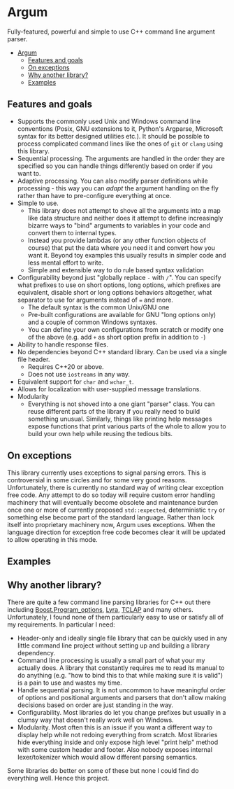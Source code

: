 # Argum

Fully-featured, powerful and simple to use C++ command line argument parser.

<!-- TOC -->

- [Argum](#argum)
    - [Features and goals](#features-and-goals)
    - [On exceptions](#on-exceptions)
    - [Why another library?](#why-another-library)
    - [Examples](#examples)

<!-- /TOC -->

## Features and goals

* Supports the commonly used Unix and Windows command line conventions (Posix, GNU extensions to it, Python's Argparse, Microsoft syntax for its better designed utilities etc.). It should be possible to process complicated command lines like the ones of `git` or `clang` using this library.
* Sequential processing. The arguments are handled in the order they are specified so you can handle things differently based on order if you want to. 
* Adaptive processing. You can also modify parser definitions while processing - this way you can _adapt_ the argument handling on the fly rather than have to pre-configure everything at once. 
* Simple to use. 
  * This library does not attempt to shove all the arguments into a map like data structure and neither does it attempt to define increasingly bizarre ways to "bind" arguments to variables in your code and convert them to internal types. 
  * Instead you provide lambdas (or any other function objects of course) that put the data where you need it and convert how you want it. Beyond toy examples this usually results in simpler code and less mental effort to write.
  * Simple and extensible way to do rule based syntax validation 
* Configurability beyond just "globally replace `-` with `/`". You can specify what prefixes to use on short options, long options, which prefixes are equivalent, disable short or long options behaviors altogether, what separator to use for arguments instead of `=` and more.
  * The default syntax is the common Unix/GNU one 
  * Pre-built configurations are available for GNU "long options only) and a couple of common Windows syntaxes.
  * You can define your own configurations from scratch or modify one of the above (e.g. add `+` as short option prefix in addition to `-`)
* Ability to handle response files. 
* No dependencies beyond C++ standard library. Can be used via a single file header.
  * Requires C++20 or above. 
  * Does not use `iostreams` in any way.
* Equivalent support for `char` and `wchar_t`. 
* Allows for localization with user-supplied message translations.
* Modularity
  * Everything is not shoved into a one giant "parser" class. You can reuse different parts of the library if you really need to build something unusual. Similarly, things like printing help messages expose functions that print various parts of the whole to allow you to build your own help while reusing the tedious bits.


## On exceptions

This library currently uses exceptions to signal parsing errors. This is controversial in some circles and for some very good reasons. Unfortunately, there is currently no standard way of writing clear exception free code. Any attempt to do so today will require custom error handling machinery that will eventually become obsolete and maintenance burden once one or more of currently proposed <code>std::expected</code>, deterministic <code>try</code> or something else become part of the standard language. Rather than lock itself into proprietary machinery now, Argum uses exceptions. When the language direction for exception free code becomes clear it will be updated to allow operating in this mode.

## Examples

## Why another library?

There are quite a few command line parsing libraries for C++ out there including [Boost.Program_options](https://www.boost.org/doc/libs/1_78_0/doc/html/program_options.html), [Lyra](https://github.com/bfgroup/Lyra), [TCLAP](http://tclap.sourceforge.net) and many others. 
Unfortunately, I found none of them particularly easy to use or satisfy all of my requirements. In particular I need:
* Header-only and ideally single file library that can be quickly used in any little command line project without setting up and building a library dependency. 
* Command line processing is usually a small part of what your my actually does. A library that constantly requires me to read its manual to do anything (e.g. "how to bind this to that while making sure it is valid") is a pain to use and wastes my time.
* Handle sequential parsing. It is not uncommon to have meaningful order of options and positional arguments and parsers that don't allow making decisions based on order are just standing in the way.
* Configurability. Most libraries do let you change prefixes but usually in a clumsy way that doesn't really work well on Windows.
* Modularity. Most often this is an issue if you want a different way to display help while not redoing everything from scratch. Most libraries hide everything inside and only expose high level "print help" method with some custom header and footer. Also nobody exposes internal lexer/tokenizer which would allow different parsing semantics.

Some libraries do better on some of these but none I could find do everything well. Hence this project.














